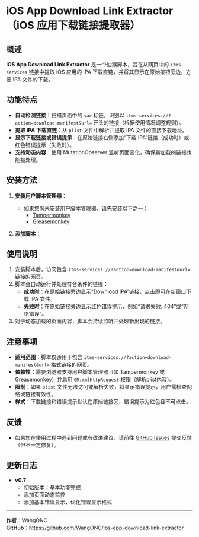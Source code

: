 # iOS App Download Link Extractor（iOS 应用下载链接提取器）

## 概述
**iOS App Download Link Extractor** 是一个油猴脚本，旨在从网页中的 `itms-services` 链接中提取 iOS 应用的 IPA 下载直链，并将其显示在原始按钮旁边，方便 IPA 文件的下载。

## 功能特点
- **自动检测链接**：扫描页面中的 `<a>` 标签，识别以 `itms-services://?action=download-manifest&url=` 开头的链接（根据使用情况调整规则）。
- **提取 IPA 下载直链**：从 `plist` 文件中解析并提取 IPA 文件的直接下载地址。
- **显示下载链接或错误提示**：在原始链接右侧添加“下载 IPA”链接（成功时）或红色错误提示（失败时）。
- **支持动态内容**：使用 MutationObserver 监听页面变化，确保新加载的链接也能被处理。

## 安装方法
1. **安装用户脚本管理器**：
   - 如果您尚未安装用户脚本管理器，请先安装以下之一：
     - [Tampermonkey](https://www.tampermonkey.net/)
     - [Greasemonkey](https://addons.mozilla.org/en-US/firefox/addon/greasemonkey/)

2. **添加脚本**：


## 使用说明
1. 安装脚本后，访问包含 `itms-services://?action=download-manifest&url=` 链接的网页。
2. 脚本会自动运行并处理符合条件的链接：
   - **成功时**：在原始链接旁边显示“Download IPA”链接，点击即可在新窗口下载 IPA 文件。
   - **失败时**：在原始链接旁边显示红色错误提示，例如“请求失败: 404”或“网络错误”。
3. 对于动态加载的页面内容，脚本会持续监听并处理新出现的链接。

## 注意事项
- **适用范围**：脚本仅适用于包含 `itms-services://?action=download-manifest&url=` 格式链接的网页。
- **依赖性**：需要浏览器支持用户脚本管理器（如 Tampermonkey 或 Greasemonkey）并启用 `GM.xmlHttpRequest` 权限（解析plist内容）。
- **限制**：如果 `plist` 文件无法访问或解析失败，将显示错误提示，用户需检查网络或链接有效性。
- **样式**：下载链接和错误提示默认在原始链接旁，错误提示为红色且不可点击。

## 反馈
- 如果您在使用过程中遇到问题或有改进建议，请前往 [GitHub Issues](https://github.com/WangONC/ios-app-download-link-extractor/issues) 提交反馈（但不一定修复）。

## 更新日志
- **v0.7**
   - 初始版本：基本功能完成
   - 添加页面动态监控
   - 添加基本错误显示，优化错误显示格式

---

**作者**：WangONC  
**GitHub**：https://github.com/WangONC/ios-app-download-link-extractor
